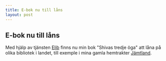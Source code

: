 ```yaml
---
title: E-bok nu till låns
layout: post
---
```

## E-bok nu till låns
Med hjälp av tjänsten [Elib](http://www.elib.se "Elib") finns nu min bok "Shivas tredje öga" att låna på olika bibliotek i landet, till exemple i mina gamla hemtrakter [Jämtland](http://www.bibliotekmitt.se/work?workId=39d1d4ba-6c56-4898-aaba-a4b400d73788 "BibliotekMitt").
